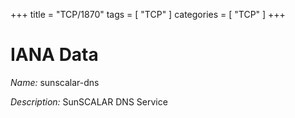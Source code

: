 +++
title = "TCP/1870"
tags = [ "TCP" ]
categories = [ "TCP" ]
+++

# IANA Data

_Name:_ sunscalar-dns

_Description:_ SunSCALAR DNS Service

